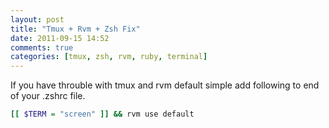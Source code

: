 ```yaml
---
layout: post
title: "Tmux + Rvm + Zsh Fix"
date: 2011-09-15 14:52
comments: true
categories: [tmux, zsh, rvm, ruby, terminal]
---
```

If you have throuble with tmux and rvm default simple add following to end of your .zshrc file.
``` bash
[[ $TERM = "screen" ]] && rvm use default
```
